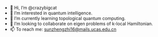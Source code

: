 - 👋 Hi, I’m @crazybigcat
- 👀 I’m interested in quantum intelligence.
- 🌱 I’m currently learning topological quantum computing.
- 💞️ I’m looking to collaborate on eigen problems of k-local Hamiltonian.
- 📫 To reach me: sunzhengzhi16@mails.ucas.edu.cn

<!---
crazybigcat/crazybigcat is a ✨ special ✨ repository because its `README.md` (this file) appears on your GitHub profile.
You can click the Preview link to take a look at your changes.
--->
